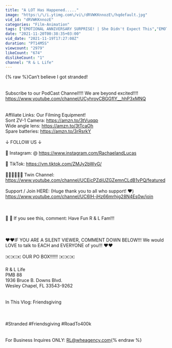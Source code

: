 ```yaml
---
title: "A LOT Has Happened....."
image: "https:\/\/i.ytimg.com\/vi\/dRVWKKnnozE\/hqdefault.jpg"
vid_id: "dRVWKKnnozE"
categories: "Film-Animation"
tags: ["EMOTIONAL ANNIVERSARY SURPRISE! | She Didn't Expect This","EMOTIONAL ANNIVERSARY SURPRISE","ANNIVERSARY SURPRISE"]
date: "2021-11-20T00:38:35+03:00"
vid_date: "2021-11-19T17:27:08Z"
duration: "PT14M5S"
viewcount: "2979"
likeCount: "674"
dislikeCount: "1"
channel: "R & L Life"
---
```

{% raw %}Can’t believe I got stranded!<br /><br /><br />Subscribe to our PodCast Channel!!!! We are beyond excited!!!! <a rel="nofollow" target="blank" href="https://www.youtube.com/channel/UCyhroyCBGGflY__hhP3xMNQ">https://www.youtube.com/channel/UCyhroyCBGGflY__hhP3xMNQ</a><br /><br /><br />Affiliate Links: Our Filming Equipment!<br />Sont ZV-1 Camera: <a rel="nofollow" target="blank" href="https://amzn.to/3tVuqqp">https://amzn.to/3tVuqqp</a><br />Wide angle lens: <a rel="nofollow" target="blank" href="https://amzn.to/3tTcaOh">https://amzn.to/3tTcaOh</a><br />Spare batteries: <a rel="nofollow" target="blank" href="https://amzn.to/3rRsrkY">https://amzn.to/3rRsrkY</a><br /><br />                           ↓ FOLLOW US ↓<br /><br />📸 Instagram: @ <a rel="nofollow" target="blank" href="https://www.instagram.com/RachaelandLucas">https://www.instagram.com/RachaelandLucas</a><br /><br />📸 TikTok: <a rel="nofollow" target="blank" href="https://vm.tiktok.com/ZMJy2bWvG/">https://vm.tiktok.com/ZMJy2bWvG/</a><br /><br />💁🏽‍♀️💁🏽‍♀️ Twin Channel: <a rel="nofollow" target="blank" href="https://www.youtube.com/channel/UCEicPZdiUZGZemnCLdB1vPQ/featured">https://www.youtube.com/channel/UCEicPZdiUZGZemnCLdB1vPQ/featured</a><br /><br />Support / Join HERE: (Huge thank you to all who support! ❤️)<br /><a rel="nofollow" target="blank" href="https://www.youtube.com/channel/UC6IH-jHz66mrhjg28N4Es0w/join">https://www.youtube.com/channel/UC6IH-jHz66mrhjg28N4Es0w/join</a><br /><br /><br /><br />👀 👀 If you see this, comment: Have Fun R &amp; L Fam!!!<br /><br /><br /><br />❤️❤️IF YOU ARE A SILENT VIEWER, COMMENT DOWN BELOW!!! We would LOVE to talk to EACH and EVERYONE of you!!! ❤️❤️<br /><br /> ✉️✉️✉️    OUR PO BOX!!!!!!   ✉️✉️✉️<br /><br />R &amp; L Life<br />PMB 88<br />1936 Bruce B. Downs Blvd. <br />Wesley Chapel, FL 33543-9262<br /><br /><br />In This Vlog: Friendsgiving<br /><br /><br /><br />#Stranded #Friendsgiving  #RoadTo400k <br /><br /><br />For Business Inquires ONLY: RL@wheagency.com{% endraw %}
